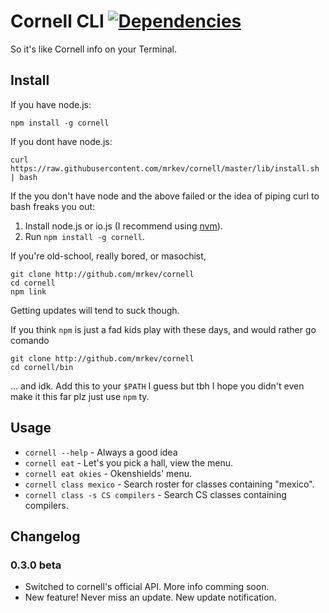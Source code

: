 # Cornell CLI [![Dependencies](https://david-dm.org/mrkev/cornell.png)](https://david-dm.org/mrkev/cornell#info=dependencies)

So it's like Cornell info on your Terminal. 

## Install

If you have node.js: 

    npm install -g cornell

If you dont have node.js:

    curl https://raw.githubusercontent.com/mrkev/cornell/master/lib/install.sh | bash

If the you don't have node and the above failed or the idea of piping curl to bash freaks you out:

1. Install node.js or io.js (I recommend using [nvm](https://github.com/creationix/nvm)).
2. Run `npm install -g cornell`.

If you're old-school, really bored, or masochist,

    git clone http://github.com/mrkev/cornell
    cd cornell
    npm link

Getting updates will tend to suck though.

If you think `npm` is just a fad kids play with these days, and would rather go comando

    git clone http://github.com/mrkev/cornell
    cd cornell/bin

... and idk. Add this to your `$PATH` I guess but tbh I hope you didn't even make it this far plz just use `npm` ty.

## Usage 
 - `cornell --help` - Always a good idea 
 - `cornell eat` - Let's you pick a hall, view the menu.
 - `cornell eat okies` - Okenshields' menu.
 - `cornell class mexico` - Search roster for classes containing "mexico".
 - `cornell class -s CS compilers` - Search CS classes containing compilers.

## Changelog

### 0.3.0 beta
- Switched to cornell's official API. More info comming soon.
- New feature! Never miss an update. New update notification.


